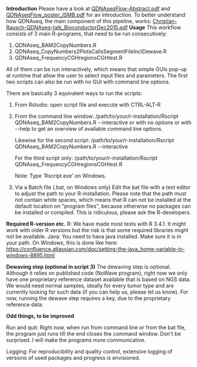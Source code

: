**Introduction**
Please have a look at [QDNAseqFlow-Abstract.pdf](https://github.com/NKI-Pathology/QDNAseqFlow/blob/master/QDNAseqFlow-Abstract.pdf) and [QDNAseqFlow\_poster\_ISMB.pdf](https://github.com/NKI-Pathology/QDNAseqFlow/blob/master/QDNAseqFlow_poster_ISMB.pdf) for an introduction.
To better understand how QDNAseq, the main component of this pipeline, works: [Christian-Rausch-QDNAseq-talk\_BioconductorDec2015.pdf](https://github.com/NKI-Pathology/QDNAseqFlow/blob/master/Christian-Rausch-QDNAseq-talk_BioconductorDec2015.pdf)
**Usage**
This workflow consists of 3 main R-programs, that need to be run consecutively:

1. QDNAseq\_BAM2CopyNumbers.R
2. QDNAseq\_CopyNumbers2PlotsCallsSegmentFileInclDewave.R
3. QDNAseq\_FrequencyCGHregionsCGHtest.R

All of them can be run interactively, which means that simple GUIs pop-up at runtime that allow the user to select input files and parameters. The first two scripts can also be run with no GUI with command line options.

There are basically 3 equivalent ways to run the scripts:

1. From Rstudio: open script file and execute with CTRL-ALT-R
2. From the command line window:
/path/to/your/r-installation/Rscript QDNAseq\_BAM2CopyNumbers.R --interactive
or with no options or with --help to get an overview of available command line options.

    Likewise for the second script:
    /path/to/your/r-installation/Rscript QDNAseq\_BAM2CopyNumbers.R --interactive

    For the third script only:
    /path/to/your/r-installation/Rscript QDNAseq\_FrequencyCGHregionsCGHtest.R

    Note: Type 'Rscript.exe' on Windows.

3. Via a Batch file (.bat, on Windows only)
Edit the bat file with a text editor to adjust the path to your R-installation. Please note that the path must not contain white spaces, which means that R can not be installed at the default location on "program files", because otherwise no packages can be installed or compiled. This is ridiculous, please ask the R-developers.

**Required R-version etc.**
R: We have made most tests with R 3.4.1. It might work with older R versions but the risk is that some required libraries might not be available.
Java: You need to hava java installed. Make sure it is in your path. On Windows, this is done like here: https://confluence.atlassian.com/doc/setting-the-java_home-variable-in-windows-8895.html

**Dewaving  step (optional in script 3)**
The dewaving step is optional. Although it relies on published code (NoWave program), right now we only have one proprietary reference dataset available that is based on NGS data. We would need normal samples, ideally for every tumor type and are currently looking for such data (if you can help us, please let us know). For now, running the dewave step requires a key, due to the proprietary reference data.

**Odd things, to be improved**

Run and quit: Right now, when run from command line or from the bat file, the program just runs till the end closes the command window. Don&#39;t be surprised. I will make the programs more communicative.

Logging: For reproducibility and quality control, extensive logging of versions of used packages and progress is envisioned.
